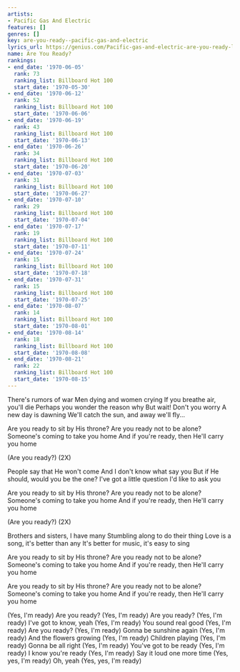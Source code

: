 ```yaml
---
artists:
- Pacific Gas And Electric
features: []
genres: []
key: are-you-ready--pacific-gas-and-electric
lyrics_url: https://genius.com/Pacific-gas-and-electric-are-you-ready-lyrics
name: Are You Ready?
rankings:
- end_date: '1970-06-05'
  rank: 73
  ranking_list: Billboard Hot 100
  start_date: '1970-05-30'
- end_date: '1970-06-12'
  rank: 52
  ranking_list: Billboard Hot 100
  start_date: '1970-06-06'
- end_date: '1970-06-19'
  rank: 43
  ranking_list: Billboard Hot 100
  start_date: '1970-06-13'
- end_date: '1970-06-26'
  rank: 34
  ranking_list: Billboard Hot 100
  start_date: '1970-06-20'
- end_date: '1970-07-03'
  rank: 31
  ranking_list: Billboard Hot 100
  start_date: '1970-06-27'
- end_date: '1970-07-10'
  rank: 29
  ranking_list: Billboard Hot 100
  start_date: '1970-07-04'
- end_date: '1970-07-17'
  rank: 19
  ranking_list: Billboard Hot 100
  start_date: '1970-07-11'
- end_date: '1970-07-24'
  rank: 15
  ranking_list: Billboard Hot 100
  start_date: '1970-07-18'
- end_date: '1970-07-31'
  rank: 15
  ranking_list: Billboard Hot 100
  start_date: '1970-07-25'
- end_date: '1970-08-07'
  rank: 14
  ranking_list: Billboard Hot 100
  start_date: '1970-08-01'
- end_date: '1970-08-14'
  rank: 18
  ranking_list: Billboard Hot 100
  start_date: '1970-08-08'
- end_date: '1970-08-21'
  rank: 22
  ranking_list: Billboard Hot 100
  start_date: '1970-08-15'
---
```

There's rumors of war
Men dying and women crying
If you breathe air, you'll die
Perhaps you wonder the reason why
But wait! Don't you worry
A new day is dawning
We'll catch the sun, and away we'll fly...

Are you ready to sit by His throne?
Are you ready not to be alone?
Someone's coming to take you home
And if you're ready, then He'll carry you home

(Are you ready?) (2X)

People say that He won't come
And I don't know what say you
But if He should, would you be the one?
I've got a little question I'd like to ask you

Are you ready to sit by His throne?
Are you ready not to be alone?
Someone's coming to take you home
And if you're ready, then He'll carry you home

(Are you ready?) (2X)

Brothers and sisters, I have many
Stumbling along to do their thing
Love is a song, it's better than any
It's better for music, it's easy to sing

Are you ready to sit by His throne?
Are you ready not to be alone?
Someone's coming to take you home
And if you're ready, then He'll carry you home

Are you ready to sit by His throne?
Are you ready not to be alone?
Someone's coming to take you home
And if you're ready, then He'll carry you home

(Yes, I'm ready)
Are you ready? (Yes, I'm ready)
Are you ready? (Yes, I'm ready)
I've got to know, yeah (Yes, I'm ready)
You sound real good (Yes, I'm ready)
Are you ready? (Yes, I'm ready)
Gonna be sunshine again (Yes, I'm ready)
And the flowers growing (Yes, I'm ready)
Children playing (Yes, I'm ready)
Gonna be all right (Yes, I'm ready)
You've got to be ready (Yes, I'm ready)
I know you're ready (Yes, I'm ready)
Say it loud one more time (Yes, yes, I'm ready)
Oh, yeah (Yes, yes, I'm ready)
